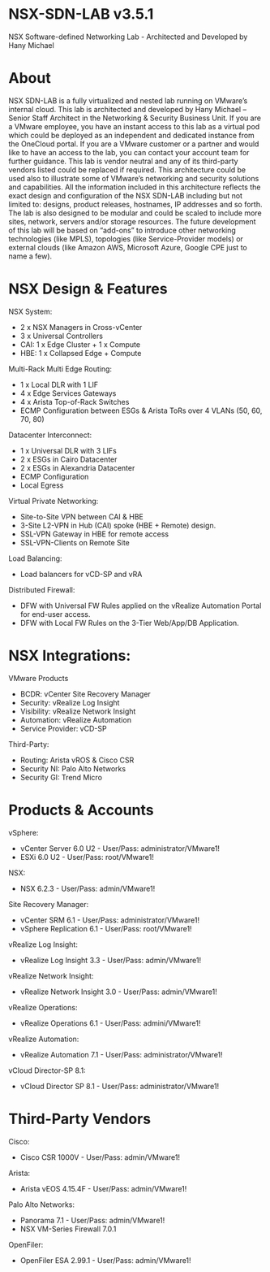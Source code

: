 # NSX-SDN-LAB v3.5.1
NSX Software-defined Networking Lab - Architected and Developed by Hany Michael 

# About
NSX SDN-LAB is a fully virtualized and nested lab running on VMware’s internal cloud. This lab is architected and developed by Hany Michael – Senior Staff Architect in the Networking & Security Business Unit. If you are a VMware employee, you have an instant access to this lab as a virtual pod which could be deployed as an independent and dedicated instance from the OneCloud portal. If you are a VMware customer or a partner and would like to have an access to the lab, you can contact your account team for further guidance. This lab is vendor neutral and any of its third-party vendors listed could be replaced if required. This architecture could be used also to illustrate some of VMware’s networking and security solutions and capabilities. All the information included in this architecture reflects the exact design and configuration of the NSX SDN-LAB including but not limited to: designs, product releases, hostnames, IP addresses and so forth. The lab is also designed to be modular and could be scaled to include more sites, network, servers and/or storage resources. The future development of this lab will be based on “add-ons” to introduce other networking technologies (like MPLS), topologies (like Service-Provider models) or external clouds (like Amazon AWS, Microsoft Azure, Google CPE just to name a few).

# NSX Design & Features
NSX System:
- 2 x NSX Managers in Cross-vCenter
- 3 x Universal Controllers
- CAI: 1 x Edge Cluster + 1 x Compute
- HBE: 1 x Collapsed Edge + Compute

Multi-Rack Multi Edge Routing:
- 1 x Local DLR with 1 LIF
- 4 x Edge Services Gateways
- 4 x Arista Top-of-Rack Switches
- ECMP Configuration between ESGs & Arista ToRs over 4 VLANs (50, 60, 70, 80)

Datacenter Interconnect:
- 1 x Universal DLR with 3 LIFs
- 2 x ESGs in Cairo Datacenter
- 2 x ESGs in Alexandria Datacenter
- ECMP Configuration
- Local Egress

Virtual Private Networking:
- Site-to-Site VPN between CAI & HBE
- 3-Site L2-VPN in Hub (CAI) spoke (HBE + Remote) design.
- SSL-VPN Gateway in HBE for remote access 
- SSL-VPN-Clients on Remote Site

Load Balancing:
- Load balancers for vCD-SP and vRA

Distributed Firewall: 
- DFW with Universal FW Rules applied on the vRealize Automation Portal for end-user access.  
- DFW with Local FW Rules on the 3-Tier Web/App/DB Application.

# NSX Integrations:
VMware Products
- BCDR: vCenter Site Recovery Manager
- Security: vRealize Log Insight
- Visibility: vRealize Network Insight
- Automation: vRealize Automation
- Service Provider: vCD-SP

Third-Party:
- Routing: Arista vROS & Cisco CSR
- Security NI: Palo Alto Networks
- Security GI: Trend Micro 

# Products & Accounts
vSphere: 
- vCenter Server 6.0 U2 - User/Pass: administrator/VMware1!
- ESXi 6.0 U2 - User/Pass: root/VMware1!

NSX: 
- NSX 6.2.3 - User/Pass: admin/VMware1!

Site Recovery Manager:
- vCenter SRM 6.1 - User/Pass: administrator/VMware1!
- vSphere Replication 6.1 - User/Pass: root/VMware1!

vRealize Log Insight:
- vRealize Log Insight 3.3 - User/Pass: admin/VMware1!

vRealize Network Insight:
- vRealize Network Insight 3.0 - User/Pass: admin/VMware1!

vRealize Operations:
- vRealize Operations 6.1 - User/Pass: admini/VMware1!

vRealize Automation:
- vRealize Automation 7.1 - User/Pass: administrator/VMware1!

vCloud Director-SP 8.1:
- vCloud Director SP 8.1 - User/Pass: administrator/VMware1!

# Third-Party Vendors
Cisco:
- Cisco CSR 1000V - User/Pass: admin/VMware1!

Arista:
- Arista vEOS  4.15.4F - User/Pass: admin/VMware1!

Palo Alto Networks:
- Panorama 7.1 - User/Pass: admin/VMware1!
- NSX VM-Series Firewall 7.0.1 

OpenFiler: 
- OpenFiler ESA 2.99.1 - User/Pass: admin/VMware1!









